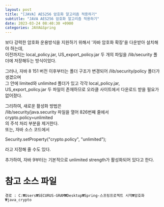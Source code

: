 ```yaml
---  
layout: post  
title: "[JAVA] AES256 암호화 알고리즘 적용하기"  
subtitle: "JAVA AES256 암호화 알고리즘 적용하기"  
date: 2023-03-24 08:40:30 +0900  
categories: JAVA&Spring  
---  
```

  
보다 강력한 암호화 운용방식을 지원하기 위해서 '자바 암호화 확장'을 다운받아 설치해야 하는데,   
이전까지는 local_policy.jar, US_export_policy.jar 두 개의 파일을 <java-home>/lib/security 폴더에 저장해두는 방식이었다.  
  
  
  
그러나, 자바 8 151 버전 이후부터는 폴더 구조가 변경되어 <java-home>/lib/security/policy 폴더가 생겼으며   
그 안에 limited와 unlimited 폴더가 있고 각각 local_policy.jar, US_export_policy.jar 두 파일이 존재하므로 오라클 사이트에서 다운로드 받을 필요가 없어졌다.  
  
그리하여, 새로운 활성화 방법은  
<java-home>/lib/security/java.security 파일을 열어 826번째 줄에서  
 crypto.policy=unlimited  
의 주석 처리 부분을 제거한다.  
또는, 자바 소스 코드에서  
  
Security.setProperty("crypto.policy", "unlimited");  
  
라고 지정해 줄 수도 있다.  
  
추가하여, 자바 9부터는 기본적으로 unlimited strength가 활성화되어 있다고 한다.   
  
  
# 참고 소스 파일  
  
	경로 : C:₩Users₩SECURUS-GRAM₩Desktop₩Spring-스프링프로젝트 시작₩암호화₩java_crypto  
  
                                                                                                                                                                                                                                                                                                                                                                                                
